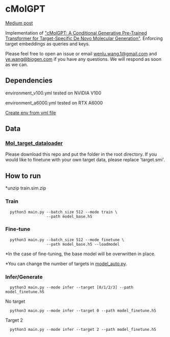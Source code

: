 # cMolGPT 

[Medium post](https://medium.com/@wenlu.wang.1/cmolgpt-a-conditional-generative-pre-trained-transformer-for-de-novo-molecular-design-92ad2532da50)

Implementation of ["cMolGPT: A Conditional Generative Pre-Trained Transformer for Target-Specific De Novo Molecular Generation"](https://pubmed.ncbi.nlm.nih.gov/37298906/).
Enforcing target embeddings as queries and keys.

Please feel free to open an issue or email wenlu.wang.1@gmail.com and ye.wang@biogen.com if you have any questions. We will respond as soon as we can.

## Dependencies

environment_v100.yml tested on NVIDIA V100

environment_a6000.yml tested on RTX A6000

[Create env from yml file](https://conda.io/projects/conda/en/latest/user-guide/tasks/manage-environments.html#creating-an-environment-from-an-environment-yml-file)

## Data

### [Mol_target_dataloader](https://github.com/alfredyewang/Mol_target_dataloader)
Please download this repo and put the folder in the root directory.
If you would like to finetune with your own target data, please replace 'target.smi'.

## How to run

*unzip train.sim.zip

### Train
```
  python3 main.py --batch_size 512 --mode train \
                  --path model_base.h5 
```
### Fine-tune
```
  python3 main.py --batch_size 512 --mode finetune \
                  --path model_base.h5 --loadmodel
```
*In the case of fine-tuning, the base model will be overwritten in place.

*You can change the number of targets in [model_auto.py](https://github.com/VV123/cMolGPT/blob/f0eba15dbf53b47a35afc305674c997354472590/model_auto.py#L58C66-L58C107).

### Infer/Generate
```
  python3 main.py --mode infer --target [0/1/2/3] --path model_finetune.h5
```

No target
```
  python3 main.py --mode infer --target 0 --path model_finetune.h5
```

Target 2
```
  python3 main.py --mode infer --target 2 --path model_finetune.h5
```

